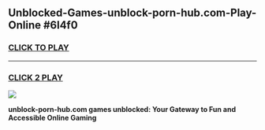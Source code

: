 
## Unblocked-Games-unblock-porn-hub.com-Play-Online #6l4f0
<h3>
<a href="https://news.freeplayer.one?title=unblock-porn-hub.com&ref=3">CLICK TO PLAY</a></h3>
<hr>

<h3>
<a href="https://news.freeplayer.one?title=unblock-porn-hub.com&ref=3">CLICK 2 PLAY</a>
  
</h3>

<a href="https://news.freeplayer.one?title=unblock-porn-hub.com&ref=3"><img src="https://clearcache.store/games.png"></a>


**unblock-porn-hub.com games unblocked: Your Gateway to Fun and Accessible Online Gaming**

